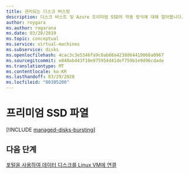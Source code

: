 ```yaml
---
title: 관리되는 디스크 버스팅
description: 디스크 버스트 및 Azure 프리미엄 SSD의 작동 방식에 대해 알아봅니다.
author: roygara
ms.author: rogarana
ms.date: 03/28/2019
ms.topic: conceptual
ms.service: virtual-machines
ms.subservice: disks
ms.openlocfilehash: 4cac3c3e5346fa9c8ab68a4238d64419060a0967
ms.sourcegitcommit: e040ab443f10e975954d41def759b1e9d96cdade
ms.translationtype: MT
ms.contentlocale: ko-KR
ms.lasthandoff: 03/29/2020
ms.locfileid: "80385200"
---
```

# <a name="premium-ssd-bursting"></a>프리미엄 SSD 파열

[!INCLUDE [managed-disks-bursting](../../../includes/managed-disks-bursting.md)]

## <a name="next-steps"></a>다음 단계

[포털을 사용하여 데이터 디스크를 Linux VM에 연결](attach-disk-portal.md)
